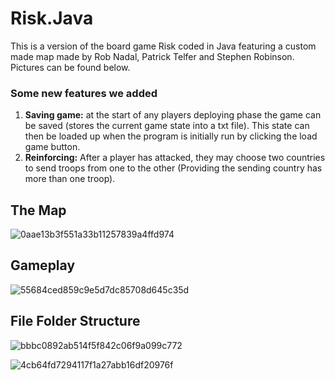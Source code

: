 # Risk.Java
This is a version of the board game Risk coded in Java featuring a custom made map made by Rob Nadal, Patrick Telfer and Stephen Robinson. Pictures can be found below.

### Some new features we added
 1. **Saving game:** at the start of any players deploying phase the game can be saved (stores the current game state into a txt file). This state can then be loaded up when the program is initially run by clicking the load game button.
 2. **Reinforcing:** After a player has attacked, they may choose two countries to send troops from one to the other (Providing the sending country has more than one troop).
 
 

## The Map
![0aae13b3f551a33b11257839a4ffd974](https://user-images.githubusercontent.com/42557335/44371076-172d2e80-a4ab-11e8-98bf-1b44fe71960e.png)

## Gameplay
![55684ced859c9e5d7dc85708d645c35d](https://user-images.githubusercontent.com/42557335/44371109-46dc3680-a4ab-11e8-8398-b734c71e6925.png)

## File Folder Structure
![bbbc0892ab514f5f842c06f9a099c772](https://user-images.githubusercontent.com/42557335/44371404-c3234980-a4ac-11e8-950f-e4b8da778b20.png)

![4cb64fd7294117f1a27abb16df20976f](https://user-images.githubusercontent.com/42557335/44371441-fe257d00-a4ac-11e8-9a2f-09276d7f58e7.png)

